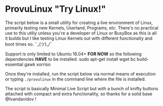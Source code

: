 # ProvuLinux "Try Linux!"

The script below is a small utility for creating a live environment of Linux, primarily testing new Kernels, Userland, Programs, etc. There's no practical use to this utiliy unless you're a developer of Linux or BusyBox as this is all it builds but I like testing Linux Kernels out with different functionaity and boot times so. ¯\_(ツ)_/¯

Support is only limited to Ubuntu 16.04+ **FOR NOW** so the following dependencies **HAVE** to be installed.
    sudo apt-get install wget bc build-essential gawk xorriso 
    
Once they're installed, run the script below via normal means of execution or typing `./provulinux` in the command line where the file is installed.

The script is basically Minimal Live Script but with a bunch of knifty buttons attached with compact and extra functionality, so thanks for a solid base @Ivandavidov !
